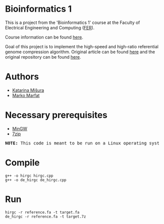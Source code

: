 # Bioinformatics 1

This is a project from the 'Bioinformatics 1' course at the Faculty of Electrical Engineering and Computing ([FER](https://www.fer.unizg.hr/en)).

Course information can be found [here](https://www.fer.unizg.hr/en/course/bio1).

Goal of this project is to implement the high-speed and high-ratio referential genome compression algorithm. Original article can be found [here](https://doi.org/10.1093/bioinformatics/btx412) and the original repository can be found [here](https://github.com/yuansliu/HiRGC).

# Authors

- [Katarina Mišura](https://github.com/Spuk99)
- [Marko Marfat](https://github.com/mmarfat)

# Necessary prerequisites 

- [MinGW](https://www.mingw-w64.org/downloads/)
- [7zip](https://www.7-zip.org/)

<pre>
<b>NOTE:</b> This code is meant to be run on a Linux operating system.
</pre>

# Compile

```
g++ -o hirgc hirgc.cpp
g++ -o de_hirgc de_hirgc.cpp
```

# Run

```
hirgc -r reference.fa -t target.fa
de_hirgc -r reference.fa -t target.7z
```


